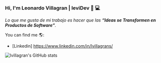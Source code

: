 ### Hi, I'm Leonardo Villagran | leviDev 👋 💻
*Lo que me gusta de mi trabajo es hacer que las **“Ideas se Transformen en Productos de Software”**.*

You can find me 🌎:
- [Linkedin] https://www.linkedin.com/in/lvillagrans/
 
![lvillagran's GitHub stats](https://github-readme-stats.vercel.app/api?username=lvillagran&show_icons=true)

